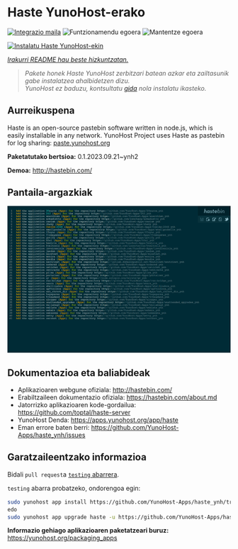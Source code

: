 <!--
Ohart ongi: README hau automatikoki sortu da <https://github.com/YunoHost/apps/tree/master/tools/readme_generator>ri esker
EZ editatu eskuz.
-->

# Haste YunoHost-erako

[![Integrazio maila](https://dash.yunohost.org/integration/haste.svg)](https://dash.yunohost.org/appci/app/haste) ![Funtzionamendu egoera](https://ci-apps.yunohost.org/ci/badges/haste.status.svg) ![Mantentze egoera](https://ci-apps.yunohost.org/ci/badges/haste.maintain.svg)

[![Instalatu Haste YunoHost-ekin](https://install-app.yunohost.org/install-with-yunohost.svg)](https://install-app.yunohost.org/?app=haste)

*[Irakurri README hau beste hizkuntzatan.](./ALL_README.md)*

> *Pakete honek Haste YunoHost zerbitzari batean azkar eta zailtasunik gabe instalatzea ahalbidetzen dizu.*  
> *YunoHost ez baduzu, kontsultatu [gida](https://yunohost.org/install) nola instalatu ikasteko.*

## Aurreikuspena

Haste is an open-source pastebin software written in node.js, which is easily installable in any network. YunoHost Project uses Haste as pastebin for log sharing: [paste.yunohost.org](https://paste.yunohost.org/)


**Paketatutako bertsioa:** 0.1.2023.09.21~ynh2

**Demoa:** <http://hastebin.com/>

## Pantaila-argazkiak

![Haste(r)en pantaila-argazkia](./doc/screenshots/screenshot.png)

## Dokumentazioa eta baliabideak

- Aplikazioaren webgune ofiziala: <http://hastebin.com/>
- Erabiltzaileen dokumentazio ofiziala: <https://hastebin.com/about.md>
- Jatorrizko aplikazioaren kode-gordailua: <https://github.com/toptal/haste-server>
- YunoHost Denda: <https://apps.yunohost.org/app/haste>
- Eman errore baten berri: <https://github.com/YunoHost-Apps/haste_ynh/issues>

## Garatzaileentzako informazioa

Bidali `pull request`a [`testing` abarrera](https://github.com/YunoHost-Apps/haste_ynh/tree/testing).

`testing` abarra probatzeko, ondorengoa egin:

```bash
sudo yunohost app install https://github.com/YunoHost-Apps/haste_ynh/tree/testing --debug
edo
sudo yunohost app upgrade haste -u https://github.com/YunoHost-Apps/haste_ynh/tree/testing --debug
```

**Informazio gehiago aplikazioaren paketatzeari buruz:** <https://yunohost.org/packaging_apps>
